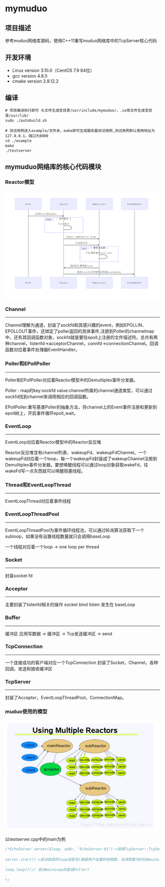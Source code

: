 # mymuduo

## 项目描述

参考muduo网络库源码，使用C++11重写muduo网络库中的TcpServer核心代码

## 开发环境

- Linux version 3.10.0（CentOS 7.9 64位）
- gcc version 4.8.5
- cmake version 2.8.12.2

## 编译

```shell
# 项目编译执行即可 头文件生成至目录/usr/include/mymuduo/，.so库文件生成至目录/usr/lib/
sudo ./autobuild.sh

# 测试用例进入example/文件夹，make即可生成服务器测试用例,测试用例默认使用地址为127.0.0.1，端口为8000
cd ./example
make
./testserver

```

## mymuduo网络库的核心代码模块

### Reactor模型

### ![Reactor](./images\Reactors.png)

### Channel

------

Channel理解为通道，封装了sockfd和其感兴趣的event，例如EPOLLIN、EPOLLOUT事件，还绑定了poller返回的具体事件,注册到Poller的channelmap中，还有其回调函数对象，sockfd就是要往epoll上注册的文件描述符。总共有两种channel，listenfd->acceptorChannel，connfd->connectionChannel。回调函数对应着事件处理器EventHandler。

### Poller和EPollPoller

------

Poller和EPollPoller对应着Reactor模型中的Demultiplex事件分发器。

Poller : map的key:sockfd value:channel所属的channel通道类型，可以通过sockfd找到channel来调用相应的回调函数。

EPollPoller:重写基类Poller的抽象方法，将channel上的Event事件注册和更新到epoll树上，开启事件循环epoll_wait。

### EventLoop

------

EventLoop对应着Reactor模型中的Reactor反应堆

Reactor反应堆含有channel列表、wakeupFd、wakeupFdChannel。一个wakeupFd对应着一个loop，每一个wakeupFd封装成了wakeupChannel注册到Demultiplex事件分发器。要想唤醒线程可以通过loop对象获取wakeFd，往wakeFd写一点东西就可以唤醒阻塞线程。

### Thread和EventLoopThread

------

EventLoopThread对应着事件线程

### EventLoopThreadPool

------

EventLoopThreadPool为事件循环线程池，可以通过轮询算法获取下一个subloop，如果没有设置线程数量就只会调用baseLoop

一个线程对应着一个loop -> one loop per thread

### Socket

------

封装socket fd

### Acceptor

------

主要封装了listenfd相关的操作 socket bind listen 发生在 baseLoop

### Buffer

------

缓冲区 应用写数据 -> 缓冲区 -> Tcp发送缓冲区 -> send

### TcpConnection

------

一个连接成功的客户端对应一个TcpConnection 封装了Socket，Channel，各种回调，发送和接收缓冲区

### TcpServer

------

封装了Acceptor，EventLoopThreadPool，ConnectionMap。

### muduo使用的模型

![image-20230402184145832](./images\muduo.png)

以testserver.cpp中的main为例

```c++
/*EchoServer server(&loop, addr, "EchoServer-01")->调用TcpServer::TcpServer(...)构造函数，而构造函数中的acceptor_(new Acceptor(loop, listenAddr, option == kReusePort))设置了listenfd,bind，setsockoption，setReadCallback(std::bind(&Acceptor::handleRead, this)),listenfd有事件发生了，就是有新用户连接了,调用回调函数(TcpServer::newConnection)，通过轮询算法，选择一个subloop，来管理channel，根据连接成功的sockfd，创建TcpConnection（Tcp的构造对象会创建channel，并设置相关的回调函数）连接对象，然后再通过runInLoop，向poller注册channel的epollin事件。

server.start()->启动底层的loop线程池(根据用户设置的线程数，当线程数为0时由mainLoop运行)->创建loop子线程并开启loop.loop(),loop_>runInLoop(std::bind(&Acceptor::listen, acceptor_.get()))->连接到来时，把acceptorChannel注册到baseLoop上，开启baseLoop.loop()(loop中可以一直执行不让程序结束)

loop.loop()(// 启动mainLoop的底层Poller)

*/
```

